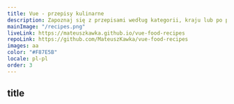 ```yaml
---
title: Vue - przepisy kulinarne
description: Zapoznaj się z przepisami według kategorii, kraju lub po prostu dostał losowo. Łatwe instrukcje i lista zakupów z funkcją eksportu.
mainImage: "/recipes.png"
liveLink: https://mateuszkawka.github.io/vue-food-recipes
repoLink: https://github.com/MateuszKawka/vue-food-recipes
images: aa
color: "#F87E5B"
locale: pl-pl
order: 3
---
```



## title